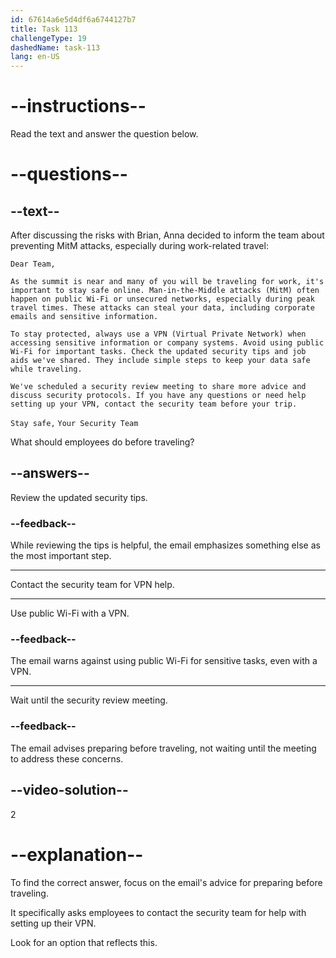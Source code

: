 ```yaml
---
id: 67614a6e5d4df6a6744127b7
title: Task 113
challengeType: 19
dashedName: task-113
lang: en-US
---
```


<!-- READING -->

# --instructions--

Read the text and answer the question below.

# --questions--

## --text--

After discussing the risks with Brian, Anna decided to inform the team about preventing MitM attacks, especially during work-related travel:

`Dear Team,`

`As the summit is near and many of you will be traveling for work, it's important to stay safe online. Man-in-the-Middle attacks (MitM) often happen on public Wi-Fi or unsecured networks, especially during peak travel times. These attacks can steal your data, including corporate emails and sensitive information.`

`To stay protected, always use a VPN (Virtual Private Network) when accessing sensitive information or company systems. Avoid using public Wi-Fi for important tasks. Check the updated security tips and job aids we've shared. They include simple steps to keep your data safe while traveling.`

`We've scheduled a security review meeting to share more advice and discuss security protocols. If you have any questions or need help setting up your VPN, contact the security team before your trip.`

`Stay safe,`
`Your Security Team`

What should employees do before traveling?

## --answers--

Review the updated security tips.

### --feedback--

While reviewing the tips is helpful, the email emphasizes something else as the most important step.

---

Contact the security team for VPN help.

---

Use public Wi-Fi with a VPN.

### --feedback--

The email warns against using public Wi-Fi for sensitive tasks, even with a VPN.

---

Wait until the security review meeting.

### --feedback--

The email advises preparing before traveling, not waiting until the meeting to address these concerns.

## --video-solution--

2

# --explanation--

To find the correct answer, focus on the email's advice for preparing before traveling.

It specifically asks employees to contact the security team for help with setting up their VPN.

Look for an option that reflects this.
